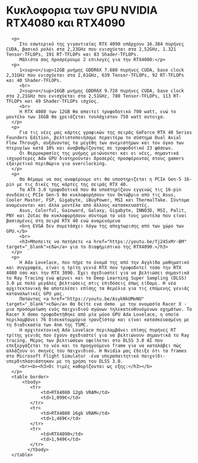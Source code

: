 <!DOCTYPE html>
<html>

   <head>
      <title>pavlos store</title>
      <link rel="stylesheet" href="style.css">
      <meta name="description" content="Καταστημα">
      <meta charset="UTF-8">
   </head>

   <body>
      <h1>Κυκλοφορια των GPU NVIDIA RTX4080 και RTX4090</h1>
      


      <p>
         Στο εσωτερικό της γιγαντιαίας RTX 4090 υπάρχουν 16.384 πυρήνες CUDA, βασικό ρολόι στα 2,23GHz που ενισχύεται στα 2,52GHz, 1.321 Tensor-TFLOPs, 191 RT-TFLOPs και 83 Shader-TFLOPs.
         Μάλιστα σας προσρέρουμε 2 επιλογές για την RTX4080:</p>
      <p>
         1<sup>o</sup>12GB μνήμης GDDR6X 7.680 πυρήνες CUDA, base clock 2,31GHz που ενισχύεται στα 2,61GHz, 639 Tensor-TFLOPs, 92 RT-TFLOPs και 40 Shader-TFLOPs.
         <br>
         2<sup>o</sup>16GB μνήμης GDDR6X 9.728 πυρήνες CUDA, base clock στα 2,21GHz που ενισχύεται στα 2,51GHz, 780 Tensor-TFLOPs, 113 RT-TFLOPs και 49 Shader-TFLOPs ισχύος.
         <br>
         Η RTX 4080 των 12GB θα απαιτεί τροφοδοτικό 700 watt, ενώ το μοντέλο των 16GB θα χρειάζεται τουλάχιστον 750 watt αντοιχα.
      </p>
      <p>
         Για τις νέες μας κάρτες γραφικών της σειράς GeForce RTX 40 Series Founders Edition, βελτιστοποιήσαμε περαιτέρω το σύστημα Dual Axial Flow Through, αυξάνοντας τα μεγέθη των ανεμιστήρων και τον όγκο των πτερυγίων κατά 10% και αναβαθμίζοντας σε τροφοδοτικό 23 φάσεων.
         Οι θερμοκρασίες της μνήμης μειώνονται και οι νέες, σημαντικά ισχυρότερες Ada GPU διατηρούνται δροσερές προσφέροντας στους gamers εξαιρετικό περιθώριο για overclocking.
      </p>
      <p>
         Θα θέμαμε να σας αναφέρουμε οτι θα υποστηριζεται η PCIe Gen-5 16-pin με τις δικές της κάρτες της σειράς RTX 40.
         Τα ATX 3.0 τροφοδοτικά που θα υποστηρίζουν εγγενώς τις 16-pin συνδέσεις PCIe Gen-5 θα κυκλοφορήσουν τον Οκτώβριο από τις Asus, Cooler Master, FSP, Gigabyte, iBuyPower, MSI και ThermalTake. Σύντομα αναμένονται και άλλα μοντέλα από άλλους κατασκευαστές.
         Asus, Colorful, Gainward, Galaxy, Gigabyte, INNO3D, MSI, Palit, PNY και Zotac θα κυκλοφορήσουν σύντομα τα νέα τους μοντέλα που είναι βασισμένες στη σειρά RTX 40 ενώ αναμενόμενα
         <b>η EVGA δεν συμετάσχει λόγω της αποχτωρισης από των χώρο των GPU.</b>
         <br>
         <h3>Μποπειτε να πατήσετε <a href="https://youtu.be/fj245xMr-BM" target="_blank">εδώ</a> για το διαφήμιστικο της RTX4090.</h3>   
      </p>
      <p>
         Η Ada Lovelace, που πήρε το όνομά της από την Αγγλίδα μαθηματικό και συγγραφέα, είναι η τρίτη γενιά RTX που τροφοδοτεί τόσο την RTX 4080 όσο και την RTX 3090. Έχει σχεδιαστεί για να βελτιώσει σημαντικά τo Ray Tracing ενώ φέρνει και το Deep Learning Super Sampling (DLSS) 3.0 με πολύ μεγάλες βελτιώσεις στις επιδόσεις όπως είδαμε. Η νέα αρχιτεκτονική θα αποτελέσει επίσης τα θεμέλια για τις επόμενης γενιάς καταναλωτικές GPU μας.
         Πατώντας <a href="https://youtu.be/AsykNkUMoNU" target="_blank">εδώ</a> θα δείτε ενα demo  με την ονομασία Racer X - μια προσομοίωση ενός παιχνιδιού αγώνων τηλεκατευθυνόμενων οχημάτων. Το Racer X demo τροφοδοτήθηκε από μία μόνο GPU Ada Lovelace, η οποία περιλαμβάνει 76 δισεκατομμύρια τρανζίστορ και είναι κατασκευασμένη με τη διαδικασία των 4nm της TSMC.
         Η αρχιτεκτονική Ada Lovelace περιλαμβάνει επίσης πυρήνες RT τρίτης γενιάς που έχουν σχεδιαστεί για να βελτιώνουν σημαντικά το Ray tracing. Μέρος των βελτιώσεων οφείλεται στο DLSS 3.0 AI που επεξεργάζεται το νέο και το προηγούμενο frame για να καταλάβει πώς αλλάζουν οι σκηνές του παιχνιδιού. Η Nvidia μας έδειξε ότι τα frames στο Microsoft Flight Simulator -ένα υπεραπαιτητικό παιχνίδι- υπερδιπλασιάστηκαν με τη χρήση του DLSS 3.0.
         <br><b><h3>Οι τιμές καθορίζονται ως εξης:</h3></b>
      </p>
      <table border>
          <tbody>
             <tr>
                 <td>RTX4080 12gb VRAM</td>
                 <td>1,099€</td>
             </tr>
             <tr>
                 <td>RTX4080 16gb VRAM</td>
                 <td>1,469€</td>
             </tr>
             <tr>
                 <td>RTX4090</td>
                 <td>1,949€</td>
             </tr>
            </tbody>
      </table>

   </body>
   
</html>
